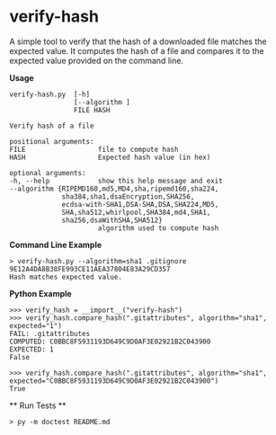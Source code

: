 verify-hash
=====================================

A simple tool to verify that the hash of a downloaded file matches the expected value.
It computes the hash of a file and compares it to the expected value provided on
the command line.

**Usage**

	verify-hash.py  [-h]
					[--algorithm ]
					FILE HASH
	
	Verify hash of a file
	
	positional arguments:
	FILE                  file to compute hash
	HASH                  Expected hash value (in hex)
	
	optional arguments:
	-h, --help            show this help message and exit
	--algorithm {RIPEMD160,md5,MD4,sha,ripemd160,sha224,
	             sha384,sha1,dsaEncryption,SHA256,
				 ecdsa-with-SHA1,DSA-SHA,DSA,SHA224,MD5,
				 SHA,sha512,whirlpool,SHA384,md4,SHA1,
				 sha256,dsaWithSHA,SHA512}
						  algorithm used to compute hash

**Command Line Example**

	> verify-hash.py --algorithm=sha1 .gitignore 9E12A4DA8B38FE993CE11AEA37804E83A29CD357
	Hash matches expected value.
	
**Python Example**

    >>> verify_hash = __import__("verify-hash")
    >>> verify_hash.compare_hash(".gitattributes", algorithm="sha1", expected="1")
    FAIL: .gitattributes
    COMPUTED: C0BBC8F5931193D649C9D0AF3E02921B2C043900
    EXPECTED: 1
    False
	
	>>> verify_hash.compare_hash(".gitattributes", algorithm="sha1", expected="C0BBC8F5931193D649C9D0AF3E02921B2C043900")
	True

** Run Tests **

	> py -m doctest README.md